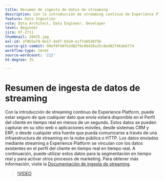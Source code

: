 ```yaml
---
title: Resumen de ingesta de datos de streaming
description: Con la introducción de streaming continuo de Experience Platform, puede estar seguro de que cualquier dato que envíe estará disponible en el Perfil del cliente en tiempo real en menos de un segundo. Estos datos se pueden capturar en su sitio web o aplicaciones móviles, desde sistemas CRM y ERP, o desde cualquier otra fuente que pueda comunicarse a través de una infraestructura de streaming en la nube pública o HTTP. Los datos enviados mediante streaming a Experience Platform se vinculan con los datos existentes en el perfil del cliente en tiempo real en tiempo real. A continuación, puede utilizar estos datos para la segmentación en tiempo real y para activar otros procesos de marketing.
feature: Data Ingestion
role: Data Architect, Data Engineer, Developer
level: Beginner
jira: KT-2711
thumbnail: 28425.jpg
exl-id: 3f0b5a79-0e17-4a5f-b5a9-ecf7a6536f5b
source-git-commit: 00ef0f40fb3d82f0c06428a35c0e402f46ab6774
workflow-type: tm+mt
source-wordcount: '212'
ht-degree: 3%

---
```


# Resumen de ingesta de datos de streaming

Con la introducción de streaming continuo de Experience Platform, puede estar seguro de que cualquier dato que envíe estará disponible en el Perfil del cliente en tiempo real en menos de un segundo. Estos datos se pueden capturar en su sitio web o aplicaciones móviles, desde sistemas CRM y ERP, o desde cualquier otra fuente que pueda comunicarse a través de una infraestructura de streaming en la nube pública o HTTP. Los datos enviados mediante streaming a Experience Platform se vinculan con los datos existentes en el perfil del cliente en tiempo real en tiempo real. A continuación, puede utilizar estos datos para la segmentación en tiempo real y para activar otros procesos de marketing. Para obtener más información, visite la [Documentación de ingesta de streaming](https://experienceleague.adobe.com/docs/experience-platform/ingestion/streaming/overview.html?lang=es).

>[!VIDEO](https://video.tv.adobe.com/v/28425?learn=on)
